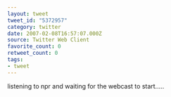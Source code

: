 ```yaml
---
layout: tweet
tweet_id: "5372957"
category: twitter
date: 2007-02-08T16:57:07.000Z
source: Twitter Web Client
favorite_count: 0
retweet_count: 0
tags:
- tweet
---
```


listening to npr and waiting for the webcast to start.....
